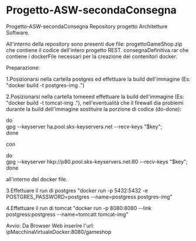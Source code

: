 # Progetto-ASW-secondaConsegna

Progetto-ASW-secondaConsegna
Repository progetto Architetture Software.

All'interno della repository sono presenti due file:
progettoGameShop.zip che contiene il codice dell'intero progetto REST. 
consegnaDefinitiva.rar che contiene i dockerFile necessari per la creazione dei contenitori docker.

Preparazione:

1.Posizionarsi nella cartella postgres ed effettuare la build dell'immagine (Es: "docker build -t postgres-img .")

2.Posizionarsi nella cartella tomeeed effettuare la build dell'immagine (Es: "docker build  -t tomcat-img ."), nell'eventualità che il firewall dia problemi durante la build dell'immagine sostituire la porzione di codice (do-done): 

do \
  gpg --keyserver ha.pool.sks-keyservers.net --recv-keys "$key"; \
 done
 
 con 
 
 do \
  gpg --keyserver hkp://p80.pool.sks-keyservers.net:80 --recv-keys "$key"; \
 done
 
 all'interno del docker file.
 
 3.Effettuare il run di postgres "docker run -p 5432:5432 -e POSTGRES_PASSWORD=postgres --name=postgress postgres-img"
 
 4.Effettuare il run di tomcat "docker run -p 8080:8080 --link postgress:postgress --name=tomcatt tomcat-img"
 

Avvio:
Da Browser Web inserire l'url: ipMacchinaVirtualeDocker:8080/gameshop

